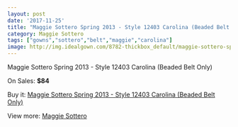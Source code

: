 ```yaml
---
layout: post
date: '2017-11-25'
title: "Maggie Sottero Spring 2013 - Style 12403 Carolina (Beaded Belt Only)"
category: Maggie Sottero
tags: ["gowns","sottero","belt","maggie","carolina"]
image: http://img.idealgown.com/8782-thickbox_default/maggie-sottero-spring-2013-style-12403-carolina-beaded-belt-only.jpg
---
```

Maggie Sottero Spring 2013 - Style 12403 Carolina (Beaded Belt Only)

On Sales: **$84**
<a href="https://www.idealgown.com/en/maggie-sottero/3649-maggie-sottero-spring-2013-style-12403-carolina-beaded-belt-only.html"><amp-img layout="responsive" width="600" height="600" src="//img.idealgown.com/8782-thickbox_default/maggie-sottero-spring-2013-style-12403-carolina-beaded-belt-only.jpg" alt="Maggie Sottero Spring 2013 - Style 12403 Carolina (Beaded Belt Only) 0" /></a>

Buy it: [Maggie Sottero Spring 2013 - Style 12403 Carolina (Beaded Belt Only)](https://www.idealgown.com/en/maggie-sottero/3649-maggie-sottero-spring-2013-style-12403-carolina-beaded-belt-only.html "Maggie Sottero Spring 2013 - Style 12403 Carolina (Beaded Belt Only)")

View more: [Maggie Sottero](https://www.idealgown.com/en/45-maggie-sottero "Maggie Sottero")